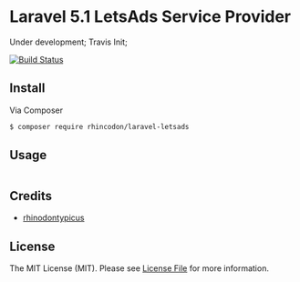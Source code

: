 # Laravel 5.1 LetsAds Service Provider

Under development; Travis Init;

[![Build Status](https://travis-ci.org/Rhincodon/laravel-letsads.svg?branch=master)](https://travis-ci.org/Rhincodon/laravel-letsads)

## Install

Via Composer

``` bash
$ composer require rhincodon/laravel-letsads
```

## Usage

``` php

```

## Credits

- [rhinodontypicus](https://github.com/rhincodon)

## License

The MIT License (MIT). Please see [License File](LICENSE.md) for more information.
